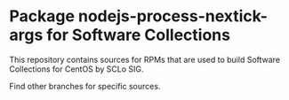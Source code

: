 # Package nodejs-process-nextick-args for Software Collections

This repository contains sources for RPMs that are used
to build Software Collections for CentOS by SCLo SIG.

Find other branches for specific sources.
